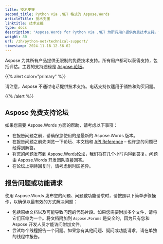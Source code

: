 ```yaml
---
title: 技术支援
second_title: Python via .NET 格式的 Aspose.Words
articleTitle: 技术支援
linktitle: 技术支援
type: docs
description: "Aspose.Words for Python via .NET 为所有用户提供免费技术支持。请使用 Aspose 免费支持论坛报告您的疑问、问题或功能请求。"
weight: 80
url: /zh/python-net/technical-support/
timestamp: 2024-11-18-12-56-02
---
```


Aspose 为其所有产品提供无限制的免费技术支持。所有用户都可以获得支持，包括评估。主要的支持途径是 [Aspose.论坛](https://forum.aspose.com/c/words/8)。

{{% alert color="primary" %}}

请注意，Aspose 不通过电话提供技术支持。电话支持仅适用于销售和购买问题。

{{% /alert %}}

## Aspose 免费支持论坛

如果您需要 Aspose.Words 方面的帮助，请考虑以下事项：

* 在报告问题之前，请确保您使用的是最新的 Aspose.Words 版本。
* 在报告问题之前先浏览一下论坛、本文档和 [API Reference](https://reference.aspose.com/words/python-net/) – 也许您的问题已经得到解答。
* 将您的问题发布到 [Aspose.Words论坛](https://forum.aspose.com/c/words/8)，我们将在几个小时内得到答复。问题由 Aspose.Words 开发团队直接回答。
* 在论坛上期待回复时，请考虑到时区差异。

## 报告问题或功能请求

使用 Aspose.Words 发布您的问题、问题或功能请求时，请按照以下简单步骤操作，以确保以最有效的方式解决问题：

* 包括原始文档以及可能导致问题的代码片段。如果您需要附加多个文件，请将它们压缩为一个。将文档附加到 `Aspose.Forums` 是安全的，因为只有您和 Aspose 开发人员才能访问附加文件。
* 尝试每个线程报告一个问题。如果您有其他问题、疑问或功能请求，请在单独的线程中报告。
